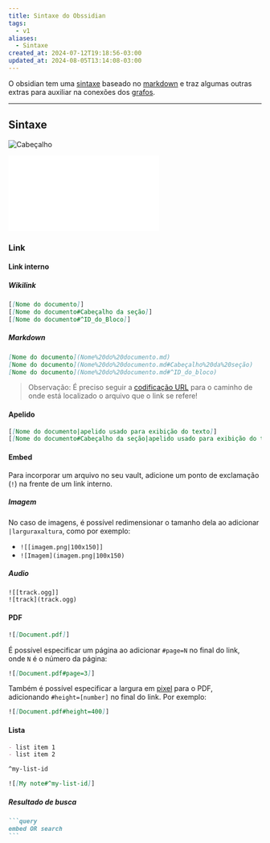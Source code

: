 ```yaml
---
title: Sintaxe do Obssidian
tags:
  - v1
aliases:
  - Sintaxe
created_at: 2024-07-12T19:18:56-03:00
updated_at: 2024-08-05T13:14:08-03:00
---
```


O obsidian tem uma [sintaxe](Sintaxe.md) baseado no [markdown](../../../../rascunhos/2024/07/2024-07-08-Markdown.md) e traz algumas outras extras para auxiliar na conexões dos [grafos](Grafos.md).

---

## Sintaxe

![Cabeçalho](_draft/2024/07/2024-07-08-Markdown.md#Cabeçalho)

![Lista](_draft/2024/07/2024-07-08-Markdown.md#Lista)
### Link
#### Link interno
##### Wikilink
```md
[[Nome do documento]]
[[Nome do documento#Cabeçalho da seção]]
[[Nome do documento#^ID_do_Bloco]]
```
##### Markdown
```md
[Nome do documento](Nome%20do%20documento.md)
[Nome do documento](Nome%20do%20documento.md#Cabeçalho%20da%20seção)
[Nome do documento](Nome%20do%20documento.md#^ID_do_bloco)
```

> Observação: É preciso seguir a [codificação URL](_insight/2024/07/2024-07-12-Codificação_URL.md) para o caminho de onde está localizado o arquivo que o link se refere!
#### Apelido
```md
[[Nome do documento|apelido usado para exibição do texto]]
[[Nome do documento#Cabeçalho da seção|apelido usado para exibição do texto]]
```

#### Embed
Para incorporar um arquivo no seu vault, adicione um ponto de exclamação (`!`) na frente de um link interno.

##### Imagem
No caso de imagens, é possível redimensionar o tamanho dela ao adicionar `|larguraxaltura`, como por exemplo:

- `![[imagem.png|100x150]]`
- `![Imagem](imagem.png|100x150)`

##### Audio
```
![[track.ogg]]
![track](track.ogg)
```

#### PDF
```md
![[Document.pdf]]
```

É possível especificar um página ao adicionar `#page=N` no final do link, onde `N` é o número da página:

```md
![[Document.pdf#page=3]]
```

Também é possível especificar a largura em [pixel](_insight/2024/07/2024-07-12-Pixel.md) para o PDF, adicionando `#height=[number]` no final do link. Por exemplo:

```md
![[Document.pdf#height=400]]
```
#### Lista

```md
- list item 1
- list item 2

^my-list-id
```

```md
![[My note#^my-list-id]]
```
##### Resultado de busca

````md
```query
embed OR search
```
````
